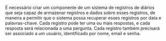 É necessário criar um componente de um sistema de registros de diários
que seja capaz de armazenar registros e dados sobre esses registros, de maneira a
permitir que o sistema possa recuperar esses registros por data e palavras-chave.
Cada registro pode ter uma ou mais respostas, e cada resposta será relacionada a uma
pergunta. Cada registro também precisará ser associado a um usuário, identificado por
nome, email e senha.